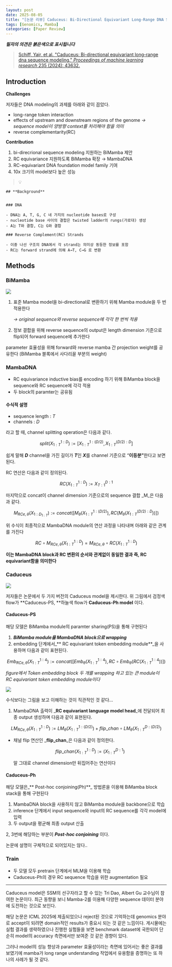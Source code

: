 ```yaml
---
layout: post
date: 2025-08-05
title: "[논문 리뷰] Caduceus: Bi-Directional Equivariant Long-Range DNA Sequence Modeling"
tags: [Genomics, Mamba]
categories: [Paper Review]
---
```


<span class="notion-red">_**필자의 의견은 붉은색으로 표시됩니다**_</span>


> [Schiff, Yair, et al. "Caduceus: Bi-directional equivariant long-range dna sequence modeling." ](https://pmc.ncbi.nlm.nih.gov/articles/PMC12189541/)[_Proceedings of machine learning research_](https://pmc.ncbi.nlm.nih.gov/articles/PMC12189541/)[ 235 (2024): 43632.](https://pmc.ncbi.nlm.nih.gov/articles/PMC12189541/)



## Introduction


**Challenges**


저자들은 DNA modeling의 과제를 아래와 같이 꼽았다.

- long-range token interaction
- effects of upstream and downstream regions of the genome 
_→ sequence model이 양방향 context를 처리해야 함을 의미_
- reverse complementarity(RC)

**Contribution**

1. bi-direcrional sequence modeling 지원하는 BiMamba 제안
1. RC equivariance 지원하도록 BiMamba 확장 → MambaDNA
1. RC-equivariant DNA foundation model family 기여
1. 10x 크기의 model보다 높은 성능

> 💡 


	## **Background**


	### DNA

	- DNA는 A, T, G, C 네 가지의 nucleotide bases로 구성
	- nucleotide base 사이의 결합은 twisted ladder의 rungs(가로대) 생성
	- A는 T와 결합, C는 G와 결합

	### Reverse Complement(RC) Strands

	- 이중 나선 구조의 DNA에서 각 strand는 의미상 동등한 정보를 포함
	- RC는 forward strand에 의해 A→T, C→G 로 변환


## Methods



### BiMamba


![](https://prod-files-secure.s3.us-west-2.amazonaws.com/542b861c-36a8-4051-84e5-8804b6728dba/2c247d59-7815-4980-99f0-8f0d21f445a7/image.png?X-Amz-Algorithm=AWS4-HMAC-SHA256&X-Amz-Content-Sha256=UNSIGNED-PAYLOAD&X-Amz-Credential=ASIAZI2LB466VL2NGMIR%2F20251012%2Fus-west-2%2Fs3%2Faws4_request&X-Amz-Date=20251012T100108Z&X-Amz-Expires=3600&X-Amz-Security-Token=IQoJb3JpZ2luX2VjEIL%2F%2F%2F%2F%2F%2F%2F%2F%2F%2FwEaCXVzLXdlc3QtMiJIMEYCIQC6zkT%2BsCbFTdrYEg6eMq9%2BZA5h5nlB%2F%2BplJTmQSazjSgIhAM9r%2FDEA14FStj9WTu3X910mrscX3nTe2nijp4CjhhHHKv8DCCsQABoMNjM3NDIzMTgzODA1IgyhQBFfsBdU4pyiIFcq3ANk2IgvU9LRMzO1xEoJLCJufTsn%2B%2BrrrapBO02yDaL4Y7ccHhi6IJpqjLNAKOZtWGwzmzZqlErK5tZppyaC3CUFdanWfclhAiYVA5o%2BOedgZZLGlFXa%2FqP1jxmTGAhNzTDuLuGCKiFtPh5Pa39EJ%2BsTGqeqfQ1rG9xF6cpUCOEFzSP3GNvhUjuo6jYeAnp90R64lit1wAR72tQ804dtvfSE7W3adbRijmbqhqpmrGGEgE01jEm67L0nyje4kfiaEvq2x9jueiOVddb2hC9D4YYqf6VYUR9CZxpBpbXRLlo792m8Ji1eXgn8cPfcpK04sYlnveCdet%2FB1srWYPnHArIz5mzwArCC33OXdEtwNbquR5fi5q%2B0nJwgYW0RKKRC1eawYDmehmGAwxuJItPcFW4DRfBe2HvCUcX1hIMTVcU0CODkx%2FcOU%2BrMwC%2B1iNrE8LU94oHp%2Bk1tgUfOAVGHJJhA1ee6S6X5O9N3rhEc1UWcQ06JtToxj%2FpiV4dRyvYJkRPpzLvMjqacl15WmpYW3cAq7XcaQK7h47xhHUCjss9Z27yBxnt1WCm3c5OkWrfOKjsbDxU%2FYdjlYgJ%2FpzuXdftY63k4N5G9yFPwCjs7GOAYv8IgM8DRqJ%2BUdQXSLjDY763HBjqkAQMm5bg66iEM%2BaF9SZjJKq%2Bp8vjSAKDizcgIy1k4N4JJgb6LIkUh2grVXgh7UeD%2FXi1IRNDGoAQq3bnj%2FGE9RsiAHHsQGGlMdabk7vnvakzLFLSokg67Bg9t%2BnBmuVs1fFx0%2B2rVBbWdlzc2J4an3FFrCEUTyASbu8EsWRpy9DsfQdCPZPwtoe0946yux7myuVO5hBMnDPyLik37WkwiOWjDaezr&X-Amz-Signature=b5045e067a1bf7c00d20efa9ddf146108ce706718ca0a33f511cfb1e8fb20ccf&X-Amz-SignedHeaders=host&x-amz-checksum-mode=ENABLED&x-id=GetObject)

1. 표준 Mamba model을 bi-directional로 변환하기 위해 Mamba module을 두 번 적용한다

	_→ original sequence와 reverse sequence에 각각 한 번씩 적용_

1. 정보 결합을 위해 reverse sequence의 output은 length dimension 기준으로 flip되어 forward sequence에 추가한다

parameter 효율성을 위해 forward와 reverse mamba 간 projection weight를 공유한다 (BiMamba 블록에서 사다리꼴 부분의 weight)



### MambaDNA

- RC equivariance inductive bias를 encoding 하기 위해 BiMamba block을 sequence와 RC sequence에 각각 적용
- 두 block의 paramter는 공유됨


#### 수식적 설명

- sequence length : _T_
- channels : _D_

라고 할 때,  channel splitting operation은 다음과 같다.


$$
split(X^{1:D}_{1:T}):=[X^{1:(D/2)}_{1:T},X^{(D/2):D}_{1:T}]
$$


<span class="notion-red">쉽게 말해 </span><span class="notion-red">_**D**_</span><span class="notion-red"> channel을 가진 길이가 </span><span class="notion-red">_**T**_</span><span class="notion-red">인 </span><span class="notion-red">_**X**_</span><span class="notion-red">를 channel 기준으로 “</span><span class="notion-red">**이등분”**</span><span class="notion-red">한다고 보면 된다.</span>


RC 연산은 다음과 같이 정의된다.


$$
RC(X^{1:D}_{1:T}):=X^{D:1}_{T:1}
$$


마지막으로 concat이 channel dimension 기준으로의 sequence 결합 _M_은 다음과 같다.


$$
M_{RCe,\theta}(X_{1:D_{1:T}}):=concat([M_{\theta}(X^{1:(D/2)}_{1:T}),RC(M_{\theta}(X^{(D/2):D}_{1:T}))])
$$


위 수식이 최종적으로 MambaDNA module의 연산 과정을 나타내며 아래와 같은 관계를 가진다


$$
RC\circ M_{RCe,\theta}(X^{1:D}_{1:T}) = M_{RCe,\theta} \circ RC(X^{1:D}_{1:T})
$$


**이는 MambaDNA block과 RC 변환의 순서와 관계없이 동일한 결과 즉, RC equivariant함을 의미한다**



### Caduceus


![](https://prod-files-secure.s3.us-west-2.amazonaws.com/542b861c-36a8-4051-84e5-8804b6728dba/f94a60d7-8145-473b-aef9-7c68d3ec604a/image.png?X-Amz-Algorithm=AWS4-HMAC-SHA256&X-Amz-Content-Sha256=UNSIGNED-PAYLOAD&X-Amz-Credential=ASIAZI2LB466VL2NGMIR%2F20251012%2Fus-west-2%2Fs3%2Faws4_request&X-Amz-Date=20251012T100108Z&X-Amz-Expires=3600&X-Amz-Security-Token=IQoJb3JpZ2luX2VjEIL%2F%2F%2F%2F%2F%2F%2F%2F%2F%2FwEaCXVzLXdlc3QtMiJIMEYCIQC6zkT%2BsCbFTdrYEg6eMq9%2BZA5h5nlB%2F%2BplJTmQSazjSgIhAM9r%2FDEA14FStj9WTu3X910mrscX3nTe2nijp4CjhhHHKv8DCCsQABoMNjM3NDIzMTgzODA1IgyhQBFfsBdU4pyiIFcq3ANk2IgvU9LRMzO1xEoJLCJufTsn%2B%2BrrrapBO02yDaL4Y7ccHhi6IJpqjLNAKOZtWGwzmzZqlErK5tZppyaC3CUFdanWfclhAiYVA5o%2BOedgZZLGlFXa%2FqP1jxmTGAhNzTDuLuGCKiFtPh5Pa39EJ%2BsTGqeqfQ1rG9xF6cpUCOEFzSP3GNvhUjuo6jYeAnp90R64lit1wAR72tQ804dtvfSE7W3adbRijmbqhqpmrGGEgE01jEm67L0nyje4kfiaEvq2x9jueiOVddb2hC9D4YYqf6VYUR9CZxpBpbXRLlo792m8Ji1eXgn8cPfcpK04sYlnveCdet%2FB1srWYPnHArIz5mzwArCC33OXdEtwNbquR5fi5q%2B0nJwgYW0RKKRC1eawYDmehmGAwxuJItPcFW4DRfBe2HvCUcX1hIMTVcU0CODkx%2FcOU%2BrMwC%2B1iNrE8LU94oHp%2Bk1tgUfOAVGHJJhA1ee6S6X5O9N3rhEc1UWcQ06JtToxj%2FpiV4dRyvYJkRPpzLvMjqacl15WmpYW3cAq7XcaQK7h47xhHUCjss9Z27yBxnt1WCm3c5OkWrfOKjsbDxU%2FYdjlYgJ%2FpzuXdftY63k4N5G9yFPwCjs7GOAYv8IgM8DRqJ%2BUdQXSLjDY763HBjqkAQMm5bg66iEM%2BaF9SZjJKq%2Bp8vjSAKDizcgIy1k4N4JJgb6LIkUh2grVXgh7UeD%2FXi1IRNDGoAQq3bnj%2FGE9RsiAHHsQGGlMdabk7vnvakzLFLSokg67Bg9t%2BnBmuVs1fFx0%2B2rVBbWdlzc2J4an3FFrCEUTyASbu8EsWRpy9DsfQdCPZPwtoe0946yux7myuVO5hBMnDPyLik37WkwiOWjDaezr&X-Amz-Signature=03f6cf5cc1a51385a5e71b7e3cd0f6ffd135184ff0b7d4593b80b06222a19540&X-Amz-SignedHeaders=host&x-amz-checksum-mode=ENABLED&x-id=GetObject)


저자들은 논문에서 두 가지 버전의 Caduceus model을 제시한다. 위 그림에서 검정색 flow가 **Caduceus-PS, **하늘색 flow가 **Caduceus-Ph model** 이다.



#### Caduceus-PS


해당 모델은 BiMamba module의 paramter sharing(PS)을 통해 구현된다

1. _**BiMamba module을 MambaDNA block으로 wrapping**_
1. embedding 단계에서_** RC equivariant token embedding module**_을 사용하며 다음과 같이 표현된다.

$$
Emb_{RCe,\theta}(X^{1:4}_{1:T}):=concat([Emb_{\theta}(X^{1:4}_{1:T}),RC \circ Emb_{\theta}(RC(X^{1:4}_{1:T}))])
$$


_figure에서 Token embedding block 두 개를 wrapping 하고 있는 큰 module이 RC equivariant token embedding module이다_


![](https://prod-files-secure.s3.us-west-2.amazonaws.com/542b861c-36a8-4051-84e5-8804b6728dba/b175e4da-71eb-4e91-8c23-a06dabe673c9/image.png?X-Amz-Algorithm=AWS4-HMAC-SHA256&X-Amz-Content-Sha256=UNSIGNED-PAYLOAD&X-Amz-Credential=ASIAZI2LB466VL2NGMIR%2F20251012%2Fus-west-2%2Fs3%2Faws4_request&X-Amz-Date=20251012T100108Z&X-Amz-Expires=3600&X-Amz-Security-Token=IQoJb3JpZ2luX2VjEIL%2F%2F%2F%2F%2F%2F%2F%2F%2F%2FwEaCXVzLXdlc3QtMiJIMEYCIQC6zkT%2BsCbFTdrYEg6eMq9%2BZA5h5nlB%2F%2BplJTmQSazjSgIhAM9r%2FDEA14FStj9WTu3X910mrscX3nTe2nijp4CjhhHHKv8DCCsQABoMNjM3NDIzMTgzODA1IgyhQBFfsBdU4pyiIFcq3ANk2IgvU9LRMzO1xEoJLCJufTsn%2B%2BrrrapBO02yDaL4Y7ccHhi6IJpqjLNAKOZtWGwzmzZqlErK5tZppyaC3CUFdanWfclhAiYVA5o%2BOedgZZLGlFXa%2FqP1jxmTGAhNzTDuLuGCKiFtPh5Pa39EJ%2BsTGqeqfQ1rG9xF6cpUCOEFzSP3GNvhUjuo6jYeAnp90R64lit1wAR72tQ804dtvfSE7W3adbRijmbqhqpmrGGEgE01jEm67L0nyje4kfiaEvq2x9jueiOVddb2hC9D4YYqf6VYUR9CZxpBpbXRLlo792m8Ji1eXgn8cPfcpK04sYlnveCdet%2FB1srWYPnHArIz5mzwArCC33OXdEtwNbquR5fi5q%2B0nJwgYW0RKKRC1eawYDmehmGAwxuJItPcFW4DRfBe2HvCUcX1hIMTVcU0CODkx%2FcOU%2BrMwC%2B1iNrE8LU94oHp%2Bk1tgUfOAVGHJJhA1ee6S6X5O9N3rhEc1UWcQ06JtToxj%2FpiV4dRyvYJkRPpzLvMjqacl15WmpYW3cAq7XcaQK7h47xhHUCjss9Z27yBxnt1WCm3c5OkWrfOKjsbDxU%2FYdjlYgJ%2FpzuXdftY63k4N5G9yFPwCjs7GOAYv8IgM8DRqJ%2BUdQXSLjDY763HBjqkAQMm5bg66iEM%2BaF9SZjJKq%2Bp8vjSAKDizcgIy1k4N4JJgb6LIkUh2grVXgh7UeD%2FXi1IRNDGoAQq3bnj%2FGE9RsiAHHsQGGlMdabk7vnvakzLFLSokg67Bg9t%2BnBmuVs1fFx0%2B2rVBbWdlzc2J4an3FFrCEUTyASbu8EsWRpy9DsfQdCPZPwtoe0946yux7myuVO5hBMnDPyLik37WkwiOWjDaezr&X-Amz-Signature=fb8929ef210834102d18e29216fe066dc7a6695d24d56ef3ffc7ba74e81d9065&X-Amz-SignedHeaders=host&x-amz-checksum-mode=ENABLED&x-id=GetObject)


<span class="notion-red">수식보다는 그림을 보고 이해하는 것이 직관적인 것 같다…</span>

1. MambaDNA 출력이 _**RC equivariant language model head**_에 전달되어 최종 output 생성하며 다음과 같이 표현된다.

$$
LM_{RCe,\theta}(X^{1:D}_{1:T}):= LM_{\theta}(X^{1:(D/2)}_{1:T})+flip\_chan\circ LM_{\theta}(X^{D:(D/2)}_{1:T})
$$

- 채널 flip 연산인 _**flip\_chan**_은 다음과 같이 정의한다.

	$$
	flip\_chan(X^{1:D}_{1:T}):=(X^{D:1}_{1:T})
	$$


	말 그대로 channel dimension만 뒤집어주는 연산이다



#### Caduceus-Ph


해당 모델은_** Post-hoc conjoining(Ph)**_ 방법론을 이용해 BiMamba block stack을 통해 구현된다

1. MambaDNA block을 사용하지 않고 BiMamba module을 backbone으로 학습
1. inference 단계에서 input sequence와 input의 RC sequence를 각각 model에 입력
1. 두 output을 평균해 최종 output 산출

2, 3번에 해당하는 부분이 _**Post-hoc conjoining**_ 이다.


<span class="notion-red">논문에 설명이 구체적으로 되어있지는 않다..</span>



### Train

- 두 모델 모두 pretrain 단계에서 MLM을 이용해 학습
- Caduceus-Ph의 경우 RC sequence 학습을 위한 augmentation 필요

---


<span class="notion-red">Caduceus model은 SSM의 선구자라고 할 수 있는 Tri Dao, Albert Gu 교수님이 참여한 논문이다. 최근 동향을 보니 Mamba-2를 이용해 다양한 sequence 데이터 분야에 도전하는 것으로 보인다.</span>


<span class="notion-red">해당 논문은 ICML 2025에 제출되었으나 reject된 것으로 기억하는데 genomics 분야로 accept이 되려면 domain적인 results가 중요시 되는 것 같은 느낌이다. 게시물에는 실험 결과를 생략하였으나 진행한 실험들을 보면 benchmark dataset에 국한되어 단순히 model의 accuracy 측면에서만 보여준 것 같은 경향이 있다.</span>


<span class="notion-red">그러나 model의 성능 향상과 parameter 효율성이라는 측면에 있어서는 좋은 결과를 보였기에 mamba가 long range understanding 작업에서 유용함을 증명하는 또 하나의 사례가 될 것 같다.</span>

